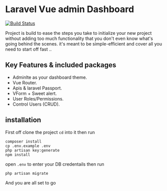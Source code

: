 # Laravel Vue admin Dashboard
[![Build Status](https://travis-ci.org/MagedAhmad/Larave-Vue-Dashboard.svg?branch=master)](https://travis-ci.org/MagedAhmad/Larave-Vue-Dashboard)

Project is build to ease the steps you take to initialize your new project without adding too much functionality that you don't even know what's going behind the scenes. it's meant to be simple-efficient and cover all you need to start off fast ..

## Key Features & included packages

- Adminlte as your dashboard theme.
- Vue Router.
- Apis & laravel Passport.
- VForm + Sweet alert.
- User Roles/Permissions.
- Control Users (CRUD).

## installation 

First off clone the project `cd` into it then run
```
composer install
cp .env.example .env
php artisan key:generate
npm install
```
open `.env` to enter your DB credentails then run 
```
php artisan migrate
```

And you are all set to go 